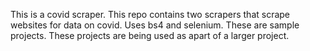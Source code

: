 This is a covid scraper. 
This repo contains two scrapers that scrape websites for data on covid. 
Uses bs4 and selenium. 
These are sample projects. 
These projects are being used as apart of a larger project. 
